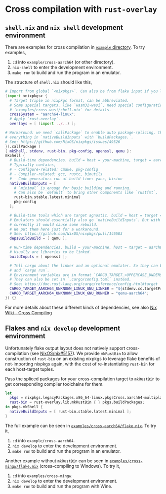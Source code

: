 # Cross compilation with `rust-overlay`

## `shell.nix` and `nix shell` development environment

There are examples for cross compilation in [`example` directory](../examples).
To try examples,
1. `cd` into `example/cross-aarch64` (or other directory).
2. `nix-shell` to enter the development environment.
3. `make run` to build and run the program in an emulator.

The structure of `shell.nix` should like this,
```nix
# Import from global `<nixpkgs>`. Can also be from flake input if you like.
(import <nixpkgs> {
  # Target triple in nixpkgs format, can be abbreviated.
  # Some special targets, like `wasm32-wasi`, need special configurations here, check
  # `examples/cross-wasi/shell.nix` for details.
  crossSystem = "aarch64-linux";
  # Apply `rust-overlay`.
  overlays = [ (import ../..) ];

# Workaround: we need `callPackage` to enable auto package-splicing, thus we don't need to manually prefix
# everything in `nativeBuildInputs` with `buildPackages.`.
# See: https://github.com/NixOS/nixpkgs/issues/49526
}).callPackage (
{ mkShell, stdenv, rust-bin, pkg-config, openssl, qemu }:
mkShell {
  # Build-time dependencies. build = host = your-machine, target = aarch64
  # Typically contains,
  # - Configure-related: cmake, pkg-config
  # - Compiler-related: gcc, rustc, binutils
  # - Code generators run at build time: yacc, bision
  nativeBuildInputs = [
    # `minimal` is enough for basic building and running.
    # Can also be `default` to bring other components like `rustfmt`, `clippy`, and etc.
    rust-bin.stable.latest.minimal
    pkg-config
  ];

  # Build-time tools which are target agnostic. build = host = target = your-machine.
  # Emulaters should essentially also go `nativeBuildInputs`. But with some packaging issue,
  # currently it would cause some rebuild.
  # We put them here just for a workaround.
  # See: https://github.com/NixOS/nixpkgs/pull/146583
  depsBuildBuild = [ qemu ];

  # Run-time dependencies. build = your-machine, host = target = aarch64
  # Usually are libraries to be linked.
  buildInputs = [ openssl ];

  # Tell cargo about the linker and an optional emulater. So they can be used in `cargo build`
  # and `cargo run`.
  # Environment variables are in format `CARGO_TARGET_<UPPERCASE_UNDERSCORE_RUST_TRIPLE>_LINKER`.
  # They can also be set in `.cargo/config.toml` instead.
  # See: https://doc.rust-lang.org/cargo/reference/config.html#target
  CARGO_TARGET_AARCH64_UNKNOWN_LINUX_GNU_LINKER = "${stdenv.cc.targetPrefix}cc";
  CARGO_TARGET_AARCH64_UNKNOWN_LINUX_GNU_RUNNER = "qemu-aarch64";
}) {}
```

For more details about these different kinds of dependencies,
see also [Nix Wiki - Cross Compiling][wiki-cross]

## Flakes and `nix develop` development environment

Unfortunately flake output layout does not natively support cross-compilation
(see [NixOS/nix#5157][flake-cross-issue]). We provide `mkRustBin` to allow
construction of `rust-bin` on an existing nixpkgs to leverage flake benefits of
not-importing nixpkgs again, with the cost of re-instantiating `rust-bin` for
each host-target tuples.

Pass the spliced packages for your cross-compilation target to `mkRustBin` to
get corresponding compiler toolchains for them.

```nix
let
  pkgs = nixpkgs.legacyPackages.x86_64-linux.pkgsCross.aarch64-multiplatform;
  rust-bin = rust-overlay.lib.mkRustBin { } pkgs.buildPackages;
in pkgs.mkShell {
  nativeBuildInputs = [ rust-bin.stable.latest.minimal ];
}
```

The full example can be seen in
[`examples/cross-aarch64/flake.nix`](../examples/cross-aarch64/flake.nix).
To try it,
1. `cd` into `example/cross-aarch64`.
2. `nix develop` to enter the development environment.
3. `make run` to build and run the program in an emulator.

Another example without `mkRustBin` can be seen in
[`examples/cross-mingw/flake.nix`](../examples/cross-mingw/flake.nix) (cross-compiling to Windows).
To try it,
1. `cd` into `examples/cross-mingw`.
2. `nix develop` to enter the development environment.
3. `make run` to build and run the program with Wine.

[wiki-cross]: https://wiki.nixos.org/wiki/Cross_Compiling#How_to_specify_dependencies
[flake-cross-issue]: https://github.com/NixOS/nix/issues/5157
